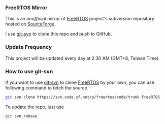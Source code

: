 ### FreeRTOS Mirror
This is an *unofficial* mirror of [FreeRTOS](http://www.freertos.org/) project's subversion repository hosted on [SourceForge](https://sourceforge.net/projects/freertos/).

I use [git-svn](https://git-scm.com/docs/git-svn) to clone this repo and push to GitHub.

### Update Frequency

This project will be updated every day at 2:30 AM (GMT+8, Taiwan Time).

### How to use git-svn

If you want to use [git-svn](https://git-scm.com/docs/git-svn) to clone [FreeRTOS](http://www.freertos.org/) by your own, you can use following command to fetch the source

```sh
git svn clone https://svn.code.sf.net/p/freertos/code/trunk FreeRTOS
```
To update the repo, just use

```sh
git svn rebase
```
